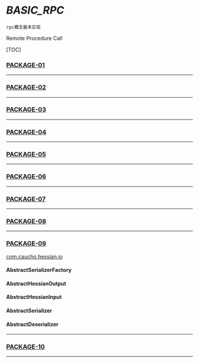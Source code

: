 # *BASIC_RPC*
    rpc概念基本实现
    
Remote Procedure Call


[TOC]


### [PACKAGE-01](./rpc/src/main/java/com/mrz/rpc/rpc01) 


***
### [PACKAGE-02](./rpc/src/main/java/com/mrz/rpc/rpc02)


***
### [PACKAGE-03](./rpc/src/main/java/com/mrz/rpc/rpc03)


***
### [PACKAGE-04](./rpc/src/main/java/com/mrz/rpc/rpc04)


***
### [PACKAGE-05](./rpc/src/main/java/com/mrz/rpc/rpc05)


***
### [PACKAGE-06](./rpc/src/main/java/com/mrz/rpc/rpc06)


***
### [PACKAGE-07](./rpc/src/main/java/com/mrz/rpc/rpc07)


***
### [PACKAGE-08](./rpc/src/main/java/com/mrz/rpc/rpc08)


***
### [PACKAGE-09](./rpc/src/main/java/com/mrz/rpc/rpc09)
[com.caucho.hessian.io](jetbrains://idea/navigate/reference?project=basic_rpc&fqn=com.caucho.hessian.io)
#### AbstractSerializerFactory 
#### AbstractHessianOutput
#### AbstractHessianInput
#### AbstractSerializer
#### AbstractDeserializer
***
### [PACKAGE-10](./rpc/src/main/java/com/mrz/rpc/rpc10)


***
    
